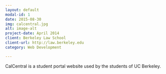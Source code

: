 ```yaml
---
layout: default
modal-id: 1
date: 2015-08-30
img: calcentral.jpg
alt: image-alt
project-date: April 2014
client: Berkeley Law School
client-url: http://law.berkeley.edu
category: Web Development

---
```

CalCentral is a student portal website used by the students of UC Berkeley.
